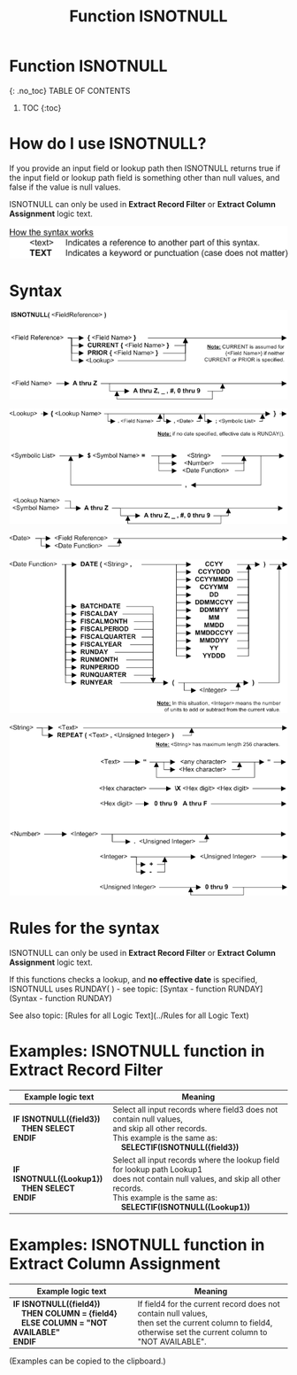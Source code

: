 ﻿---
layout: default
title: "Function ISNOTNULL"
parent: Functions
grand_parent: Workbench Logic Text Full Details
nav_order: 12
---
# Function ISNOTNULL
{: .no_toc}
TABLE OF CONTENTS 
1. TOC
{:toc}  


# How do I use ISNOTNULL? 


If you provide an input field or lookup path then ISNOTNULL returns true if the input field or lookup path field is something other than null values, and false if the value is null values.

ISNOTNULL can only be used in **Extract Record Filter** or **Extract Column Assignment** logic text.


![(Syntax Legend)](../../images/LTZZ_Syntax_legend.gif )

# Syntax 

![Function ISNOTNULL 1](../../images/LTSF_ISNOTNULL_01.gif)

![Function ISNOTNULL 2](../../images/LTSF_ISNOTNULL_02.gif)

![Function ISNOTNULL 3](../../images/LTSF_Date_01.gif)

![Function ISNOTNULL 4](../../images/LTSF_ISNOTNULL_03.gif)

![Function ISNOTNULL 5](../../images/LTSF_ISNOTNULL_04.gif)


# Rules for the syntax 

ISNOTNULL can only be used in **Extract Record Filter** or **Extract Column Assignment** logic text.

If this functions checks a lookup, and **no effective date** is specified, ISNOTNULL uses RUNDAY\( \) - see topic: [Syntax - function RUNDAY](Syntax - function RUNDAY)

See also topic: [Rules for all Logic Text](../Rules for all Logic Text) 

# Examples: ISNOTNULL function in Extract Record Filter 


|Example logic text|Meaning|
|------------------|-------|
|**IF ISNOTNULL({field3})<br>&nbsp;&nbsp;&nbsp;&nbsp;THEN SELECT<br>ENDIF**|Select all input records where field3 does not contain null values,<br>and skip all other records.<br>This example is the same as:<br>&nbsp;&nbsp;&nbsp;&nbsp;**SELECTIF(ISNOTNULL({field3})**|
|**IF ISNOTNULL({Lookup1})<br>&nbsp;&nbsp;&nbsp;&nbsp;THEN SELECT<br>ENDIF**|Select all input records where the lookup field for lookup path Lookup1<br>does not contain null values, and skip all other records.<br>This example is the same as:<br>&nbsp;&nbsp;&nbsp;&nbsp;**SELECTIF(ISNOTNULL({Lookup1})**|


# Examples: ISNOTNULL function in Extract Column Assignment 


|Example logic text|Meaning|
|------------------|-------|
|**IF ISNOTNULL({field4})<br>&nbsp;&nbsp;&nbsp;&nbsp;THEN COLUMN = {field4}<br>&nbsp;&nbsp;&nbsp;&nbsp;ELSE COLUMN = "NOT AVAILABLE"<br>ENDIF**|If field4 for the current record does not contain null values,<br>then set the current column to field4,<br>otherwise set the current column to "NOT AVAILABLE".|


  
  (Examples can be copied to the clipboard.)
  
